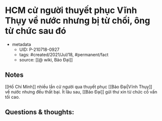 # HCM cử người thuyết phục Vĩnh Thụy về nước nhưng bị từ chối, ông từ chức sau đó

- metadata
	- UID: P-210718-0927
	- tags: #created/2021/Jul/18, #permanent/fact 
	- source: [[@ wiki, Bảo Đại]]

## Notes
[[Hồ Chí Minh]] nhiều lần cử người qua thuyết phục [[Bảo Đại|Vĩnh Thụy]] về nước nhưng đều thất bại. Ít lâu sau, [[Bảo Đại]] gửi thư xin từ chức cố vấn tối cao.

## Questions & thoughts:

